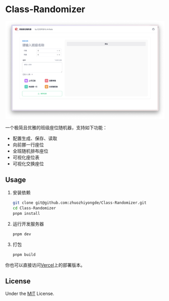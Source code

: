 # Class-Randomizer

![header](./Header.png)

一个极简且优雅的班级座位随机器，支持如下功能：
* 配置生成、保存、读取
* 向前挪一行座位
* 全班随机排布座位
* 可视化座位表
* 可视化交换座位

## Usage

1. 安装依赖

    ```bash
    git clone git@github.com:zhuozhiyongde/Class-Randomizer.git
    cd Class-Randomizer
    pnpm install
    ```

2. 运行开发服务器
   
    ```bash
    pnpm dev
    ```

3. 打包

    ```bash
    pnpm build
    ```
你也可以直接访问[Vercel](https://class-randomizer.vercel.app/)上的部署版本。

## License
Under the [MIT](./LICENSE) License.